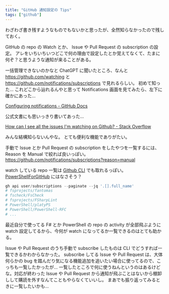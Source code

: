 ```yaml
---
title: "GitHub 通知設定の Tips"
tags: ["github"]
---
```


わざわざ書き残すようなものでもないかと思ったが、全然知らなかったので残しておく。

GitHub の repo の Watch とか、 Issue や Pull Request の subscription の設定。
アレをいちいちいつどこで何の理由で設定したとか覚えてなくて、たまに何ぞ？と思うような通知が来ることがある。

一括管理できないのかなと ChatGPT に聞いたところ、なんと https://github.com/watching と https://github.com/notifications/subscriptions で見れるらしい。
初めて知った...
これどこから辿れるんやと思って Notifications 画面を見てみたら、左下に確かにあった...

[Configuring notifications - GitHub Docs](https://docs.github.com/en/account-and-profile/managing-subscriptions-and-notifications-on-github/setting-up-notifications/configuring-notifications)

公式文書にも思いっきり書いてあった...

[How can I see all the issues I'm watching on Github? - Stack Overflow](https://stackoverflow.com/questions/25438721/how-can-i-see-all-the-issues-im-watching-on-github)

みんな結構知らないんやな。
とても便利な機能でありがたい。

手動で Issue とか Pull Request の subscription をしたやつを一覧するには、 Reason を Manual で絞れば良いっぽい。
https://github.com/notifications/subscriptions?reason=manual

watch している repo 一覧は [Github CLI](https://cli.github.com/) でも取れるっぽい。
[PowerShellForGitHub](https://github.com/microsoft/PowerShellForGitHub) にはなさそう？

```powershell
gh api user/subscriptions --paginate --jq '.[].full_name'
# fsprojects/fantomas
# fscheck/FsCheck
# fsprojects/FSharpLint
# PowerShell/platyPS
# PowerShell/PowerShell-RFC
# ...
```

最近自分で使ってる F# とか PowerShell の repo の activity が全部飛ぶように watch 設定してるから、今何が watch になってるか一覧できるのはとても助かる。

Issue や Pull Request のうち手動で subscribe したものは CLI でどうすれば一覧できるかわからなかった。
subscribe してる Issue や Pull Request は、大体何らかの bug を踏んだり気になる機能追加を追いたい場合に使ってるので、こっちも一覧したかったが...
一覧したところで何に使うねんというのはあるけどな。対応が終わった Issue や Pull Request から通知が飛ぶことはないから棚卸しして購読を外すなんてこともやらなくていいし。
まあでも振り返ってみるときに一覧したいかも...
